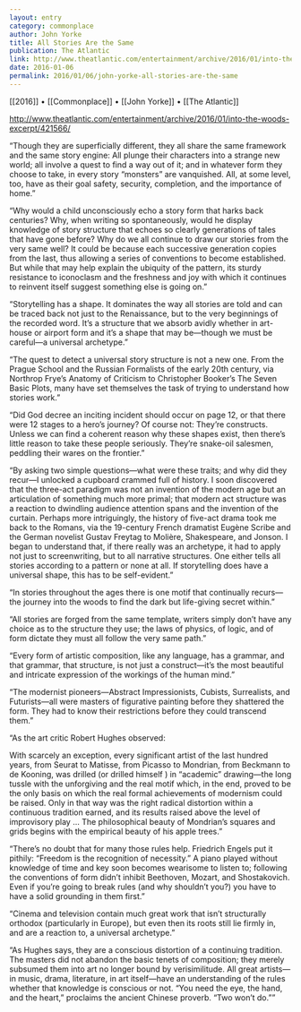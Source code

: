 ```yaml
---
layout: entry
category: commonplace
author: John Yorke
title: All Stories Are the Same
publication: The Atlantic
link: http://www.theatlantic.com/entertainment/archive/2016/01/into-the-woods-excerpt/421566/
date: 2016-01-06
permalink: 2016/01/06/john-yorke-all-stories-are-the-same
---
```


[[2016]] • [[Commonplace]] • [[John Yorke]] • [[The Atlantic]]

http://www.theatlantic.com/entertainment/archive/2016/01/into-the-woods-excerpt/421566/

“Though they are superficially different, they all share the same framework and the same story engine: All plunge their characters into a strange new world; all involve a quest to find a way out of it; and in whatever form they choose to take, in every story “monsters” are vanquished. All, at some level, too, have as their goal safety, security, completion, and the importance of home.”

“Why would a child unconsciously echo a story form that harks back centuries? Why, when writing so spontaneously, would he display knowledge of story structure that echoes so clearly generations of tales that have gone before? Why do we all continue to draw our stories from the very same well? It could be because each successive generation copies from the last, thus allowing a series of conventions to become established. But while that may help explain the ubiquity of the pattern, its sturdy resistance to iconoclasm and the freshness and joy with which it continues to reinvent itself suggest something else is going on.”

“Storytelling has a shape. It dominates the way all stories are told and can be traced back not just to the Renaissance, but to the very beginnings of the recorded word. It’s a structure that we absorb avidly whether in art-house or airport form and it’s a shape that may be—though we must be careful—a universal archetype.”

“The quest to detect a universal story structure is not a new one. From the Prague School and the Russian Formalists of the early 20th century, via Northrop Frye’s Anatomy of Criticism to Christopher Booker’s The Seven Basic Plots, many have set themselves the task of trying to understand how stories work.”

“Did God decree an inciting incident should occur on page 12, or that there were 12 stages to a hero’s journey? Of course not: They’re constructs. Unless we can find a coherent reason why these shapes exist, then there’s little reason to take these people seriously. They’re snake-oil salesmen, peddling their wares on the frontier.”

“By asking two simple questions—what were these traits; and why did they recur—I unlocked a cupboard crammed full of history. I soon discovered that the three-act paradigm was not an invention of the modern age but an articulation of something much more primal; that modern act structure was a reaction to dwindling audience attention spans and the invention of the curtain. Perhaps more intriguingly, the history of five-act drama took me back to the Romans, via the 19-century French dramatist Eugène Scribe and the German novelist Gustav Freytag to Molière, Shakespeare, and Jonson. I began to understand that, if there really was an archetype, it had to apply not just to screenwriting, but to all narrative structures. One either tells all stories according to a pattern or none at all. If storytelling does have a universal shape, this has to be self-evident.”

“In stories throughout the ages there is one motif that continually recurs—the journey into the woods to find the dark but life-giving secret within.”

“All stories are forged from the same template, writers simply don’t have any choice as to the structure they use; the laws of physics, of logic, and of form dictate they must all follow the very same path.”

“Every form of artistic composition, like any language, has a grammar, and that grammar, that structure, is not just a construct—it’s the most beautiful and intricate expression of the workings of the human mind.”

“The modernist pioneers—Abstract Impressionists, Cubists, Surrealists, and Futurists—all were masters of figurative painting before they shattered the form. They had to know their restrictions before they could transcend them.”

“As the art critic Robert Hughes observed:

With scarcely an exception, every significant artist of the last hundred years, from Seurat to Matisse, from Picasso to Mondrian, from Beckmann to de Kooning, was drilled (or drilled himself ) in “academic” drawing—the long tussle with the unforgiving and the real motif which, in the end, proved to be the only basis on which the real formal achievements of modernism could be raised. Only in that way was the right radical distortion within a continuous tradition earned, and its results raised above the level of improvisory play ... The philosophical beauty of Mondrian’s squares and grids begins with the empirical beauty of his apple trees.”

“There’s no doubt that for many those rules help. Friedrich Engels put it pithily: “Freedom is the recognition of necessity.” A piano played without knowledge of time and key soon becomes wearisome to listen to; following the conventions of form didn’t inhibit Beethoven, Mozart, and Shostakovich. Even if you’re going to break rules (and why shouldn’t you?) you have to have a solid grounding in them first.”

“Cinema and television contain much great work that isn’t structurally orthodox (particularly in Europe), but even then its roots still lie firmly in, and are a reaction to, a universal archetype.”

“As Hughes says, they are a conscious distortion of a continuing tradition. The masters did not abandon the basic tenets of composition; they merely subsumed them into art no longer bound by verisimilitude. All great artists—in music, drama, literature, in art itself—have an understanding of the rules whether that knowledge is conscious or not. “You need the eye, the hand, and the heart,” proclaims the ancient Chinese proverb. “Two won’t do.””


